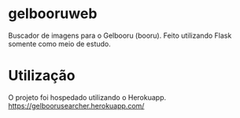 # gelbooruweb

Buscador de imagens para o Gelbooru (booru).
Feito utilizando Flask somente como meio de estudo.

# Utilização

O projeto foi hospedado utilizando o Herokuapp.
https://gelboorusearcher.herokuapp.com/
